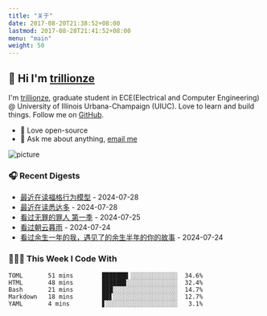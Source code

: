 ```yaml
---
title: "关于"
date: 2017-08-20T21:38:52+08:00
lastmod: 2017-08-28T21:41:52+08:00
menu: "main"
weight: 50
---
```


## 👋 Hi I'm [trillionze](https://www.trillionze.com)

I'm [trillionze](https://www.trillionze.com), graduate student in ECE(Electrical and Computer Engineering) @ University of Illinois Urbana-Champaign (UIUC). Love to learn and build things. Follow me on [GitHub](https://github.com/trillionze).

- 💼 Love open-source
- 💬 Ask me about anything, [email me](trillionze@163.com)

![picture](https://image.pseudoyu.com/images/dino.gif)

### 🎧 Recent Digests

<!-- douban starts -->
* <a href='https://book.douban.com/subject/35594496/' target='_blank'>最近在读福格行为模型</a> - 2024-07-28
* <a href='https://book.douban.com/subject/26980487/' target='_blank'>最近在读悉达多</a> - 2024-07-28
* <a href='http://movie.douban.com/subject/36181105/' target='_blank'>看过无罪的罪人 第一季</a> - 2024-07-25
* <a href='http://movie.douban.com/subject/35359715/' target='_blank'>看过朝云暮雨</a> - 2024-07-24
* <a href='http://movie.douban.com/subject/36748074/' target='_blank'>看过余生一年的我，遇见了的余生半年的你的故事</a> - 2024-07-24
<!-- douban ends -->

### 👨🏻‍💻 This Week I Code With

<!-- code_time starts -->

```text
TOML       51 mins        ███████▎░░░░░░░░░░░░░  34.6%
HTML       48 mins        ██████▊░░░░░░░░░░░░░░  32.4%
Bash       21 mins        ███░░░░░░░░░░░░░░░░░░  14.7%
Markdown   18 mins        ██▋░░░░░░░░░░░░░░░░░░  12.7%
YAML       4 mins         ▋░░░░░░░░░░░░░░░░░░░░   3.1%
```

<!-- code_time ends -->